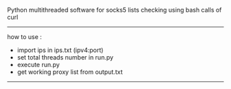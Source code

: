 Python multithreaded software for socks5 lists checking using bash calls of curl
___________
how to use : 
* import ips in ips.txt (ipv4:port)
* set total threads number in run.py
* execute run.py 
* get working proxy list from output.txt 
__________
